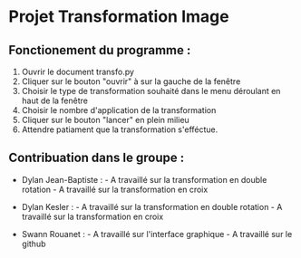 # Projet Transformation Image

## Fonctionement du programme :

1. Ouvrir le document transfo.py
2. Cliquer sur le bouton "ouvrir" à sur la gauche de la fenêtre
3. Choisir le type de transformation souhaité dans le menu déroulant en haut de la fenêtre
4. Choisir le nombre d'application de la transformation
5. Cliquer sur le bouton "lancer" en plein milieu
6. Attendre patiament que la transformation s'efféctue.


## Contribuation dans le groupe :

- Dylan Jean-Baptiste : 
                       - A travaillé sur la transformation en double rotation
                       - A travaillé sur la transformation en croix

- Dylan Kesler :
                       - A travaillé sur la transformation en double rotation
                       - A travaillé sur la transformation en croix

- Swann Rouanet :
                       - A travaillé sur l'interface graphique
                       - A travaillé sur le github
  
